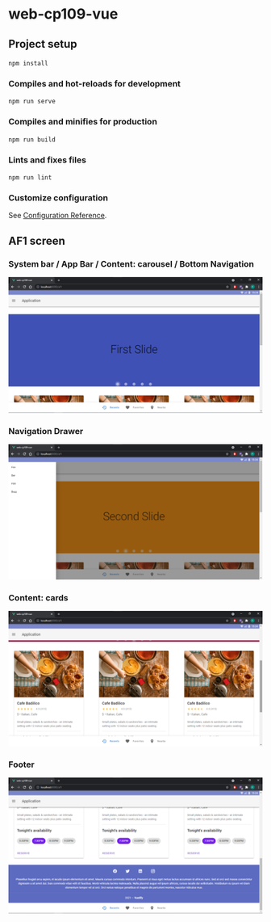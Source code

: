 # web-cp109-vue

## Project setup
```
npm install
```

### Compiles and hot-reloads for development
```
npm run serve
```

### Compiles and minifies for production
```
npm run build
```

### Lints and fixes files
```
npm run lint
```

### Customize configuration
See [Configuration Reference](https://cli.vuejs.org/config/).

## AF1 screen
### System bar / App Bar / Content: carousel / Bottom Navigation
![Print1](/src/assets/af1/print1.png)
### Navigation Drawer
![Print2](/src/assets/af1/print2.png)
### Content: cards
![Print3](/src/assets/af1/print3.png)
### Footer
![Print4](/src/assets/af1/print4.png)
